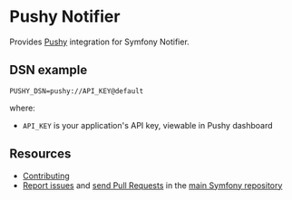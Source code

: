 Pushy Notifier
==============

Provides [Pushy](https://pushy.me/) integration for Symfony Notifier.

DSN example
-----------

```
PUSHY_DSN=pushy://API_KEY@default
```

where:

 - `API_KEY` is your application's API key, viewable in Pushy dashboard

Resources
---------

 * [Contributing](https://symfony.com/doc/current/contributing/index.html)
 * [Report issues](https://github.com/symfony/symfony/issues) and
   [send Pull Requests](https://github.com/symfony/symfony/pulls)
   in the [main Symfony repository](https://github.com/symfony/symfony)
